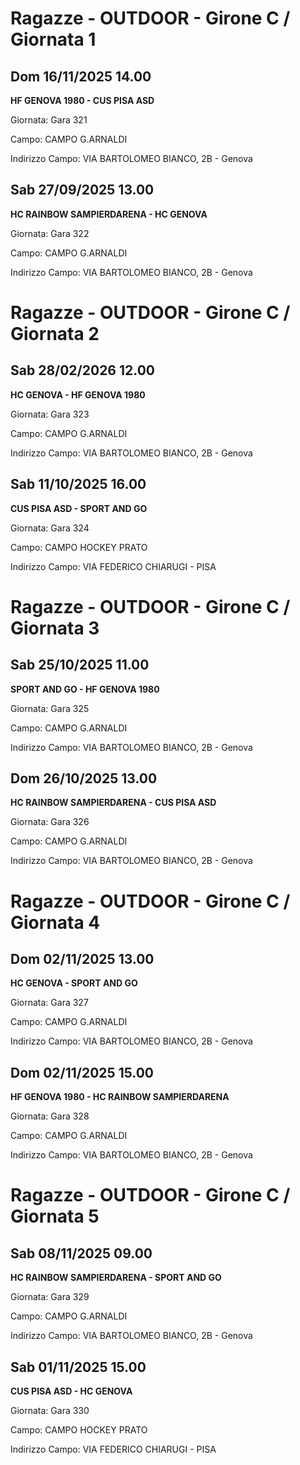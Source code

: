 # Ragazze - OUTDOOR  - Girone C / Giornata 1
## Dom 16/11/2025 14.00
**HF GENOVA 1980 - CUS PISA ASD**

Giornata: Gara 321

Campo: CAMPO G.ARNALDI 

Indirizzo Campo:  VIA BARTOLOMEO BIANCO, 2B - Genova



## Sab 27/09/2025 13.00
**HC RAINBOW SAMPIERDARENA - HC GENOVA**

Giornata: Gara 322

Campo: CAMPO G.ARNALDI 

Indirizzo Campo:  VIA BARTOLOMEO BIANCO, 2B - Genova


# Ragazze - OUTDOOR  - Girone C / Giornata 2
## Sab 28/02/2026 12.00
**HC GENOVA - HF GENOVA 1980**

Giornata: Gara 323

Campo: CAMPO G.ARNALDI 

Indirizzo Campo:  VIA BARTOLOMEO BIANCO, 2B - Genova



## Sab 11/10/2025 16.00
**CUS PISA ASD - SPORT AND GO**

Giornata: Gara 324

Campo: CAMPO HOCKEY PRATO 

Indirizzo Campo:  VIA FEDERICO CHIARUGI - PISA


# Ragazze - OUTDOOR  - Girone C / Giornata 3
## Sab 25/10/2025 11.00
**SPORT AND GO - HF GENOVA 1980**

Giornata: Gara 325

Campo: CAMPO G.ARNALDI 

Indirizzo Campo:  VIA BARTOLOMEO BIANCO, 2B - Genova



## Dom 26/10/2025 13.00
**HC RAINBOW SAMPIERDARENA - CUS PISA ASD**

Giornata: Gara 326

Campo: CAMPO G.ARNALDI 

Indirizzo Campo:  VIA BARTOLOMEO BIANCO, 2B - Genova


# Ragazze - OUTDOOR  - Girone C / Giornata 4
## Dom 02/11/2025 13.00
**HC GENOVA - SPORT AND GO**

Giornata: Gara 327

Campo: CAMPO G.ARNALDI 

Indirizzo Campo:  VIA BARTOLOMEO BIANCO, 2B - Genova



## Dom 02/11/2025 15.00
**HF GENOVA 1980 - HC RAINBOW SAMPIERDARENA**

Giornata: Gara 328

Campo: CAMPO G.ARNALDI 

Indirizzo Campo:  VIA BARTOLOMEO BIANCO, 2B - Genova


# Ragazze - OUTDOOR  - Girone C / Giornata 5
## Sab 08/11/2025 09.00
**HC RAINBOW SAMPIERDARENA - SPORT AND GO**

Giornata: Gara 329

Campo: CAMPO G.ARNALDI 

Indirizzo Campo:  VIA BARTOLOMEO BIANCO, 2B - Genova



## Sab 01/11/2025 15.00
**CUS PISA ASD - HC GENOVA**

Giornata: Gara 330

Campo: CAMPO HOCKEY PRATO 

Indirizzo Campo:  VIA FEDERICO CHIARUGI - PISA


